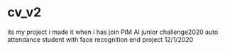 # cv_v2
its my project i made it when i has join PIM AI junior challenge2020
auto attendance student with face recognition
end project 12/1/2020
